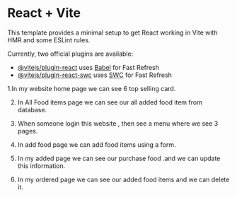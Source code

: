 # React + Vite

This template provides a minimal setup to get React working in Vite with HMR and some ESLint rules.

Currently, two official plugins are available:

- [@vitejs/plugin-react](https://github.com/vitejs/vite-plugin-react/blob/main/packages/plugin-react/README.md) uses [Babel](https://babeljs.io/) for Fast Refresh
- [@vitejs/plugin-react-swc](https://github.com/vitejs/vite-plugin-react-swc) uses [SWC](https://swc.rs/) for Fast Refresh
 


 <!-- projects features  -->1.In my website home page we can see 6 top selling card.

 2. In All Food items page we can see our all added food item from database.

 3. When someone login this website , then see a menu where we see 3 pages.

 4. In add food page we can add food items using a form.

 5. In my added page we can see our purchase food .and we can update this information.
 6. In my ordered page we can see our added food items and we can delete it.